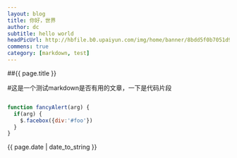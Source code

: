 ```yaml
---
layout: blog
title: 你好，世界
author: dc
subtitle: hello world
headPicUrl: http://hbfile.b0.upaiyun.com/img/home/banner/8bdd5f0b7051d97168fb56af7dba9897f6606c4b7adb1
commens: true
category: [markdown, test]
---
```

##{{ page.title }}

#这是一个测试markdown是否有用的文章，一下是代码片段

```javascript

function fancyAlert(arg) {
  if(arg) {
    $.facebox({div:'#foo'})
  }
}

```

{{ page.date | date_to_string }}